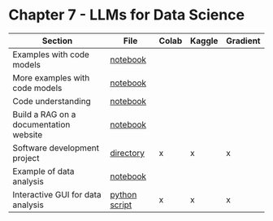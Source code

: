 # Chapter 7 - LLMs for Data Science

| Section	| File | Colab	 | Kaggle	| Gradient |
|-----------|--------|--------|-----------|----------|
| Examples with code models | [notebook](code_models.ipynb)  |        | | |
| More examples with code models | [notebook](software_development.ipynb)     |      |   |   |
| Code understanding | [notebook](code_understanding.ipynb)  |        | | |
| Build a RAG on a documentation website | [notebook](langchain_rag.ipynb)  |        | | |
| Software development project |  [directory](software_development)   |  x      | x | x |
| Example of data analysis | [notebook](data_science.ipynb)  |        | | |
| Interactive GUI for data analysis  |  [python script](app.py)   |  x      | x | x |


